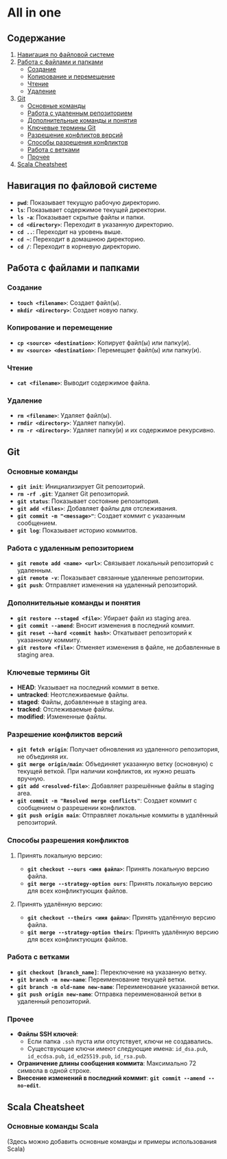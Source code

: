 # All in one

## Содержание

1. [Навигация по файловой системе](#навигация-по-файловой-системе)
2. [Работа с файлами и папками](#работа-с-файлами-и-папками)
   - [Создание](#создание)
   - [Копирование и перемещение](#копирование-и-перемещение)
   - [Чтение](#чтение)
   - [Удаление](#удаление)
3. [Git](#git)
   - [Основные команды](#основные-команды)
   - [Работа с удаленным репозиторием](#работа-с-удаленным-репозиторием)
   - [Дополнительные команды и понятия](#дополнительные-команды-и-понятия)
   - [Ключевые термины Git](#ключевые-термины-git)
   - [Разрешение конфликтов версий](#разрешение-конфликтов-версий)
   - [Способы разрешения конфликтов](#способы-разрешения-конфликтов)
   - [Работа с ветками](#работа-с-ветками)
   - [Прочее](#прочее)
4. [Scala Cheatsheet](#scala-cheatsheet)

## Навигация по файловой системе

- **`pwd`**: Показывает текущую рабочую директорию.
- **`ls`**: Показывает содержимое текущей директории.
- **`ls -a`**: Показывает скрытые файлы и папки.
- **`cd <directory>`**: Переходит в указанную директорию.
- **`cd ..`**: Переходит на уровень выше.
- **`cd ~`**: Переходит в домашнюю директорию.
- **`cd /`**: Переходит в корневую директорию.

## Работа с файлами и папками

### Создание

- **`touch <filename>`**: Создает файл(ы).
- **`mkdir <directory>`**: Создает новую папку.

### Копирование и перемещение

- **`cp <source> <destination>`**: Копирует файл(ы) или папку(и).
- **`mv <source> <destination>`**: Перемещает файл(ы) или папку(и).

### Чтение

- **`cat <filename>`**: Выводит содержимое файла.

### Удаление

- **`rm <filename>`**: Удаляет файл(ы).
- **`rmdir <directory>`**: Удаляет папку(и).
- **`rm -r <directory>`**: Удаляет папку(и) и их содержимое рекурсивно.

## Git

### Основные команды

- **`git init`**: Инициализирует Git репозиторий.
- **`rm -rf .git`**: Удаляет Git репозиторий.
- **`git status`**: Показывает состояние репозитория.
- **`git add <files>`**: Добавляет файлы для отслеживания.
- **`git commit -m "<message>"`**: Создает коммит с указанным сообщением.
- **`git log`**: Показывает историю коммитов.

### Работа с удаленным репозиторием

- **`git remote add <name> <url>`**: Связывает локальный репозиторий с удаленным.
- **`git remote -v`**: Показывает связанные удаленные репозитории.
- **`git push`**: Отправляет изменения на удаленный репозиторий.

### Дополнительные команды и понятия

- **`git restore --staged <file>`**: Убирает файл из staging area.
- **`git commit --amend`**: Вносит изменения в последний коммит.
- **`git reset --hard <commit hash>`**: Откатывает репозиторий к указанному коммиту.
- **`git restore <file>`**: Отменяет изменения в файле, не добавленные в staging area.

### Ключевые термины Git

- **HEAD**: Указывает на последний коммит в ветке.
- **untracked**: Неотслеживаемые файлы.
- **staged**: Файлы, добавленные в staging area.
- **tracked**: Отслеживаемые файлы.
- **modified**: Измененные файлы.

### Разрешение конфликтов версий

- **`git fetch origin`**: Получает обновления из удаленного репозитория, не объединяя их.
- **`git merge origin/main`**: Объединяет указанную ветку (основную) с текущей веткой. При наличии конфликтов, их нужно решать вручную.
- **`git add <resolved-file>`**: Добавляет разрешённые файлы в staging area.
- **`git commit -m "Resolved merge conflicts"`**: Создает коммит с сообщением о разрешении конфликтов.
- **`git push origin main`**: Отправляет локальные коммиты в удалённый репозиторий.

### Способы разрешения конфликтов

1. Принять локальную версию:
   - **`git checkout --ours <имя файла>`**: Принять локальную версию файла.
   - **`git merge --strategy-option ours`**: Принять локальную версию для всех конфликтующих файлов.

2. Принять удалённую версию:
   - **`git checkout --theirs <имя файла>`**: Принять удалённую версию файла.
   - **`git merge --strategy-option theirs`**: Принять удалённую версию для всех конфликтующих файлов.

### Работа с ветками

- **`git checkout [branch_name]`**: Переключение на указанную ветку.
- **`git branch -m new-name`**: Переименование текущей ветки.
- **`git branch -m old-name new-name`**: Переименование указанной ветки.
- **`git push origin new-name`**: Отправка переименованной ветки в удаленный репозиторий.

### Прочее

- **Файлы SSH ключей**:
  - Если папка `.ssh` пуста или отсутствует, ключи не создавались.
  - Существующие ключи имеют следующие имена: `id_dsa.pub`, `id_ecdsa.pub`, `id_ed25519.pub`, `id_rsa.pub`.
- **Ограничение длины сообщения коммита**: Максимально 72 символа в одной строке.
- **Внесение изменений в последний коммит**: **`git commit --amend --no-edit`**.

## Scala Cheatsheet

### Основные команды Scala

(Здесь можно добавить основные команды и примеры использования Scala)
